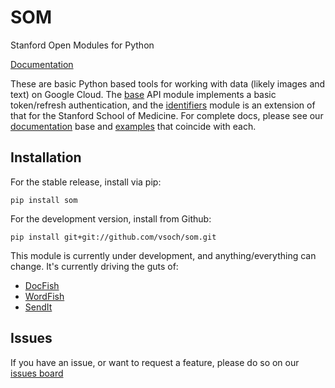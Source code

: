 # SOM

Stanford Open Modules for Python

[Documentation](https://vsoch.github.io/som)

These are basic Python based tools for working with data (likely images and text) on Google Cloud. 
The [base](som/api/base) API module implements a basic token/refresh authentication, and the 
[identifiers](som/api/identifiers) module is an extension of that for the Stanford School of Medicine. 
For complete docs, please see our [documentation](https://vsoch.github.io/som) base and [examples](examples) that coincide with each.


## Installation
For the stable release, install via pip:

```
pip install som
```

For the development version, install from Github:

```
pip install git+git://github.com/vsoch/som.git
```

This module is currently under development, and anything/everything can change. It's currently driving the guts of:

  - [DocFish](https://doc.fish)
  - [WordFish](https://word.fish)
  - [SendIt](https://www.github.com/pydicom/sendit)


## Issues
If you have an issue, or want to request a feature, please do so on our [issues board](https://www.github.com/vsoch/som/issues)
